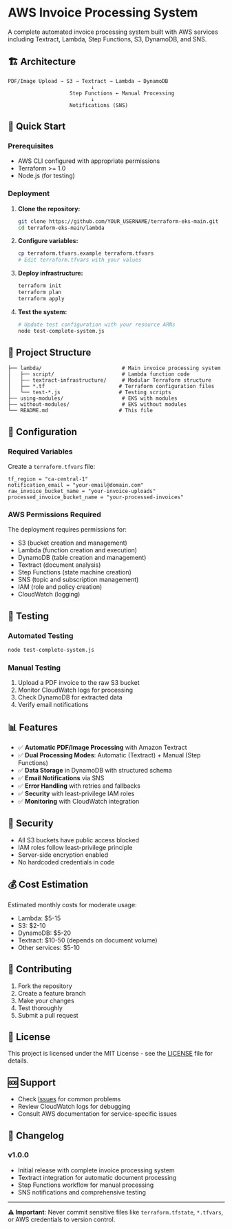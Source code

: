 # AWS Invoice Processing System

A complete automated invoice processing system built with AWS services including Textract, Lambda, Step Functions, S3, DynamoDB, and SNS.

## 🏗️ Architecture

```
PDF/Image Upload → S3 → Textract → Lambda → DynamoDB
                           ↓
                    Step Functions ← Manual Processing
                           ↓
                    Notifications (SNS)
```

## 🚀 Quick Start

### Prerequisites
- AWS CLI configured with appropriate permissions
- Terraform >= 1.0
- Node.js (for testing)

### Deployment

1. **Clone the repository:**
   ```bash
   git clone https://github.com/YOUR_USERNAME/terraform-eks-main.git
   cd terraform-eks-main/lambda
   ```

2. **Configure variables:**
   ```bash
   cp terraform.tfvars.example terraform.tfvars
   # Edit terraform.tfvars with your values
   ```

3. **Deploy infrastructure:**
   ```bash
   terraform init
   terraform plan
   terraform apply
   ```

4. **Test the system:**
   ```bash
   # Update test configuration with your resource ARNs
   node test-complete-system.js
   ```

## 📁 Project Structure

```
├── lambda/                          # Main invoice processing system
│   ├── script/                      # Lambda function code
│   ├── textract-infrastructure/     # Modular Terraform structure
│   ├── *.tf                        # Terraform configuration files
│   └── test-*.js                   # Testing scripts
├── using-modules/                   # EKS with modules
├── without-modules/                 # EKS without modules
└── README.md                       # This file
```

## 🔧 Configuration

### Required Variables

Create a `terraform.tfvars` file:

```hcl
tf_region = "ca-central-1"
notification_email = "your-email@domain.com"
raw_invoice_bucket_name = "your-invoice-uploads"
processed_invoice_bucket_name = "your-processed-invoices"
```

### AWS Permissions Required

The deployment requires permissions for:
- S3 (bucket creation and management)
- Lambda (function creation and execution)
- DynamoDB (table creation and management)
- Textract (document analysis)
- Step Functions (state machine creation)
- SNS (topic and subscription management)
- IAM (role and policy creation)
- CloudWatch (logging)

## 🧪 Testing

### Automated Testing
```bash
node test-complete-system.js
```

### Manual Testing
1. Upload a PDF invoice to the raw S3 bucket
2. Monitor CloudWatch logs for processing
3. Check DynamoDB for extracted data
4. Verify email notifications

## 📊 Features

- ✅ **Automatic PDF/Image Processing** with Amazon Textract
- ✅ **Dual Processing Modes**: Automatic (Textract) + Manual (Step Functions)
- ✅ **Data Storage** in DynamoDB with structured schema
- ✅ **Email Notifications** via SNS
- ✅ **Error Handling** with retries and fallbacks
- ✅ **Security** with least-privilege IAM roles
- ✅ **Monitoring** with CloudWatch integration

## 🔐 Security

- All S3 buckets have public access blocked
- IAM roles follow least-privilege principle
- Server-side encryption enabled
- No hardcoded credentials in code

## 💰 Cost Estimation

Estimated monthly costs for moderate usage:
- Lambda: $5-15
- S3: $2-10
- DynamoDB: $5-20
- Textract: $10-50 (depends on document volume)
- Other services: $5-10

## 🤝 Contributing

1. Fork the repository
2. Create a feature branch
3. Make your changes
4. Test thoroughly
5. Submit a pull request

## 📝 License

This project is licensed under the MIT License - see the [LICENSE](LICENSE) file for details.

## 🆘 Support

- Check [Issues](https://github.com/YOUR_USERNAME/terraform-eks-main/issues) for common problems
- Review CloudWatch logs for debugging
- Consult AWS documentation for service-specific issues

## 🔄 Changelog

### v1.0.0
- Initial release with complete invoice processing system
- Textract integration for automatic document processing
- Step Functions workflow for manual processing
- SNS notifications and comprehensive testing

---

**⚠️ Important**: Never commit sensitive files like `terraform.tfstate`, `*.tfvars`, or AWS credentials to version control.
